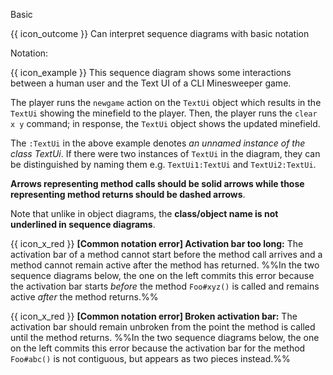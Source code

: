 <span id="title">Basic</span>

<span id="prereqs"></span>

<span id="outcomes">{{ icon_outcome }} Can interpret sequence diagrams with basic notation</span>

<div id="body">

Notation:

<pic eager src="{{baseUrl}}/uml/sequenceDiagrams/basic/images/notation.png" width="603"/>
<p/>

<box>

{{ icon_example }} This sequence diagram shows some interactions between a human user and the Text UI of a <tooltip content="Command Line Interface">CLI</tooltip> Minesweeper game.

<pic eager src="{{baseUrl}}/uml/sequenceDiagrams/basic/images/playerText.png" height="400" />
<p/>

The player runs the `newgame` action on the `TextUi` object which results in the `TextUi` showing the minefield to the player. Then, the player runs the `clear x y` command; in response, the `TextUi` object shows the updated minefield.

</box>

The `:TextUi` in the above example denotes _an unnamed instance of the class TextUi_. If there were two instances of `TextUi` in the diagram, they can be distinguished by naming them e.g. `TextUi1:TextUi` and `TextUi2:TextUi`.

**Arrows representing method calls should be solid arrows while those representing method returns should be dashed arrows**.

Note that unlike in object diagrams, the **class/object name is not underlined in sequence diagrams**.

<box>

{{ icon_x_red }} **[Common notation error] Activation bar too long:** The activation bar of a method cannot start before the method call arrives and a method cannot remain active after the method has returned. %%In the two sequence diagrams below, the one on the left commits this error because the activation bar starts _before_ the method `Foo#xyz()` is called and remains active _after_ the method returns.%%

<pic eager src="{{baseUrl}}/uml/sequenceDiagrams/basic/images/commonError-activationBarTooLong.png" height="120" />

{{ icon_x_red }} **[Common notation error] Broken activation bar:** The activation bar should remain unbroken from the point the method is called until the method returns. %%In the two sequence diagrams below, the one on the left commits this error because the activation bar for the method `Foo#abc()` is not contiguous, but appears as two pieces instead.%%

<pic eager src="{{baseUrl}}/uml/sequenceDiagrams/basic/images/commonError-brokenActivationBar.png" height="120" />

</box>

</div>

<div id="extras">
</div>
